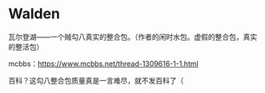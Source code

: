 # Walden
瓦尔登湖——一个贼勾八真实的整合包。（作者的闲时水包。虚假的整合包，真实的整活包）

mcbbs：https://www.mcbbs.net/thread-1309616-1-1.html

百科？这勾八整合包质量真是一言难尽，就不发百科了（
